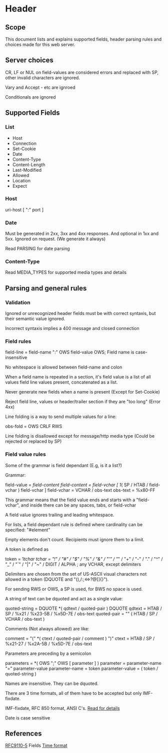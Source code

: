 # Header

## Scope

This document lists and explains supported fields, header parsing rules and choices made for this web server.

## Server choices

CR, LF or NUL on field-values are considered errors and replaced with SP, other invalid characters are ignored.

Vary and Accept - etc are ignroed

Conditionals are ignored

## Supported Fields

### List

- Host 
- Connection
- Set-Cookie
- Date
- Content-Type
- Content-Length
- Last-Modified
- Allowed
- Location
- Expect

### Host

uri-host [ ":" port ]

### Date

Must be generated in 2xx, 3xx and 4xx responses. And optional in 1xx and 5xx. Ignored on request. (We generate it always)

Read PARSING for date parsing

### Content-Type

Read MEDIA_TYPES for supported media types and details

## Parsing and general rules

### Validation

Ignored or unrecognized header fields must be with correct syntaxis, but their semantic value ignored. 

Incorrect syntaxis implies a 400 message and closed connection

### Field rules

field-line   = field-name ":" OWS field-value OWS; Field name is case-insensitive

No whitespace is allowed between field-name and colon

When a field name is repeated in a section, it's field value is a list of all values field line values present, concatenated as a list.

Never generate new fields when a name is present (Except for Set-Cookie)

Reject field line, values or header/trailer section if they are "too long" (Error 4xx)

Line folding is a way to send multiple values for a line:

obs-fold     = OWS CRLF RWS

Line folding is disallowed except for message/http media type (Could be rejected or replaced by SP)

### Field value rules

Some of the grammar is field dependant (E.g, is it a list?)

Grammar:

field-value    = *field-content
field-content  = field-vchar [ 1*( SP / HTAB / field-vchar ) field-vchar ]
field-vchar    = VCHAR / obs-text
obs-text       = %x80-FF

This grammar means that the field value ends and starts with a "field-vchar", and inside there can be any spaces, tabs, or field-vchar

A field value ignores trailing and leading whitespace.

For lists, a field dependant rule is defined where cardinality can be specified: "<n>#<m>element"

Empty elements don't count. Recipients must ignore them to a limit. 

A token is defined as 

  token          = 1*tchar
  tchar          = "!" / "#" / "$" / "%" / "&" / "'" / "*"  / "+" / "-" / "." / "^" / "_" / "`" / "|" / "~" / DIGIT / ALPHA ; any VCHAR, except delimiters

Delimiters are chosen from the set of US-ASCII visual characters not allowed in a token (DQUOTE and "(),/:;<=>?@[\]{}").

For sending RWS or OWS, a SP is used, for BWS no space is used.

A string of text can be dquoted and act as a single value:

  quoted-string  = DQUOTE *( qdtext / quoted-pair ) DQUOTE
  qdtext         = HTAB / SP / %x21 / %x23-5B / %x5D-7E / obs-text
  quoted-pair    = "\" ( HTAB / SP / VCHAR / obs-text )

Comments (Not always allowed) are like:

  comment        = "(" *( ctext / quoted-pair / comment ) ")"
  ctext          = HTAB / SP / %x21-27 / %x2A-5B / %x5D-7E / obs-text

Parameters are preceding by a semicolon

parameters      = *( OWS ";" OWS [ parameter ] )
parameter       = parameter-name "=" parameter-value
parameter-name  = token
parameter-value = ( token / quoted-string )

Names are insensitive. They can be dquoted.

There are 3 time formats, all of them have to be accepted but only IMF-fixdate.

IMF-fixdate, RFC 850 format, ANSI C's. [Read for details](https://datatracker.ietf.org/doc/html/rfc9110#name-date-time-formats)

Date is case sensitive

## References

[RFC9110-5](https://datatracker.ietf.org/doc/html/rfc9110#name-fields) Fields
[Time format](https://datatracker.ietf.org/doc/html/rfc9110#name-date-time-formats)
